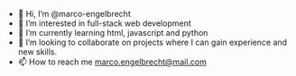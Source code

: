 - 👋 Hi, I’m @marco-engelbrecht
- 👀 I’m interested in full-stack web development
- 🌱 I’m currently learning html, javascript and python
- 💞️ I’m looking to collaborate on projects where I can gain experience and new skills.
- 📫 How to reach me marco.engelbrecht@mail.com

<!---
marco-engelbrecht/marco-engelbrecht is a ✨ special ✨ repository because its `README.md` (this file) appears on your GitHub profile.
You can click the Preview link to take a look at your changes.
--->

